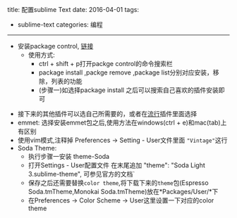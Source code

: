 title: 配置sublime Text
date: 2016-04-01
tags: 
  - sublime-text
categories: 编程

---

- 安装package control, [链接](https://packagecontrol.io/installation)
	- 使用方式: 
		- ctrl + shift + p打开packge control的命令搜索栏
		- package install ,packge remove ,package list分别对应安装，移除，列表的功能
		- (步骤一)如选择package install 之后可以搜索自己喜欢的插件安装即可
        
<!-- more -->

- 接下来的其他插件可以选自己所需要的，或者在[流行](https://packagecontrol.io/browse/popular)插件里面选择
- emmet: 选择安装emmet包之后,使用方法在windows(ctrl + e)和mac(tab)上有区别
- 使用vim模式,注释掉 Preferences -> Setting - User文件里面 `"Vintage"`这行
- Soda Theme: 
	- 执行步骤一安装 theme-Soda
	- 打开Settings - User配置文件 在末尾追加 "theme": "Soda Light 3.sublime-theme", 可参见官方的文档` 
	- 保存之后还需要替换`color theme`,将下载下来的`theme`包(Espresso Soda.tmTheme,Monokai Soda.tmTheme)放在*Packages/User/*下
	- 在Preferences -> Color Scheme -> User这里设置一下对应的color theme
